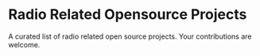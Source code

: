 # Radio Related Opensource Projects

A curated list of radio related open source projects.  Your contributions are welcome.

